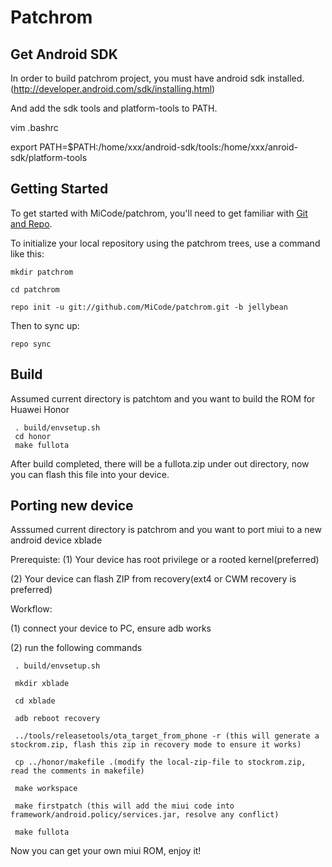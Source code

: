 Patchrom
===========

Get Android SDK
----------------

In order to build patchrom project, you must have android sdk installed.(http://developer.android.com/sdk/installing.html)

And add the sdk tools and platform-tools to PATH.

vim .bashrc

export PATH=$PATH:/home/xxx/android-sdk/tools:/home/xxx/anroid-sdk/platform-tools

Getting Started
---------------

To get started with MiCode/patchrom, you'll need to get
familiar with [Git and Repo](http://source.android.com/download/using-repo).

To initialize your local repository using the patchrom trees, use a command like this:

    mkdir patchrom

    cd patchrom

    repo init -u git://github.com/MiCode/patchrom.git -b jellybean

Then to sync up:

    repo sync

Build
--------

Assumed current directory is patchtom and you want to build the ROM for Huawei Honor


     . build/envsetup.sh
     cd honor
     make fullota

After build completed, there will be a fullota.zip under out directory, now you can flash this file into your device.


Porting new device
------------------

Asssumed current directory is patchrom and you want to port miui to a new android device xblade

Prerequiste:
(1) Your device has root privilege or a rooted kernel(preferred)

(2) Your device can flash ZIP from recovery(ext4 or CWM recovery is preferred)

Workflow:

(1) connect your device to PC, ensure adb works

(2) run the following commands

     . build/envsetup.sh

     mkdir xblade

     cd xblade
      
     adb reboot recovery

     ../tools/releasetools/ota_target_from_phone -r (this will generate a stockrom.zip, flash this zip in recovery mode to ensure it works)

     cp ../honor/makefile .(modify the local-zip-file to stockrom.zip, read the comments in makefile)

     make workspace

     make firstpatch (this will add the miui code into framework/android.policy/services.jar, resolve any conflict)

     make fullota

Now you can get your own miui ROM, enjoy it!

